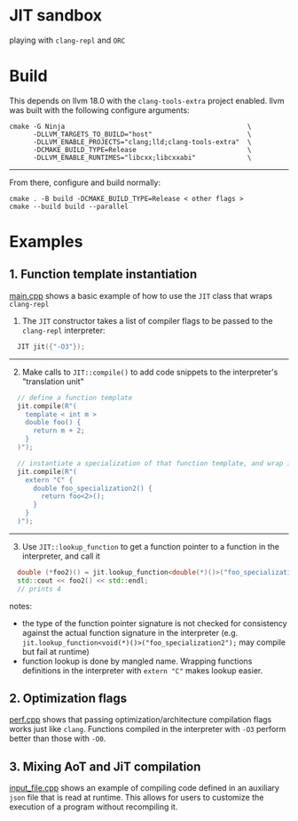 # JIT sandbox
playing with `clang-repl` and `ORC`

# Build
This depends on llvm 18.0 with the `clang-tools-extra` project enabled. llvm was built with the following configure arguments:

```
cmake -G Ninja                                              \
      -DLLVM_TARGETS_TO_BUILD="host"                        \
      -DLLVM_ENABLE_PROJECTS="clang;lld;clang-tools-extra"  \
      -DCMAKE_BUILD_TYPE=Release                            \
      -DLLVM_ENABLE_RUNTIMES="libcxx;libcxxabi"             \
```

-------

From there, configure and build normally:

```
cmake . -B build -DCMAKE_BUILD_TYPE=Release < other flags >
cmake --build build --parallel
```

# Examples

## 1. Function template instantiation

[main.cpp](https://github.com/samuelpmish/jit_sandbox/blob/main/src/main.cpp) shows a basic example of how to use the `JIT` class that wraps `clang-repl`

1. The `JIT` constructor takes a list of compiler flags to be passed to the `clang-repl` interpreter:
```cpp
  JIT jit({"-O3"});
```
      
--------

2. Make calls to `JIT::compile()` to add code snippets to the interpreter's "translation unit"

```cpp
  // define a function template
  jit.compile(R"(
    template < int m > 
    double foo() {
      return m + 2;
    }
  )");

  // instantiate a specialization of that function template, and wrap it in a C function
  jit.compile(R"(
    extern "C" {
      double foo_specialization2() {
        return foo<2>();
      }
    }
  )");
```

-------

3. Use `JIT::lookup_function` to get a function pointer to a function in the interpreter, and call it

```cpp
  double (*foo2)() = jit.lookup_function<double(*)()>("foo_specialization2");
  std::cout << foo2() << std::endl;
  // prints 4
```

notes:
- the type of the function pointer signature is not checked for consistency against the actual function
  signature in the interpreter (e.g. `jit.lookup_function<void(*)()>("foo_specialization2");` may compile but
  fail at runtime)
- function lookup is done by mangled name. Wrapping functions definitions in the interpreter with `extern "C"`
  makes lookup easier.

## 2. Optimization flags

[perf.cpp](https://github.com/samuelpmish/jit_sandbox/blob/main/src/perf.cpp) shows that passing optimization/architecture
compilation flags works just like `clang`. Functions compiled in the interpreter with `-O3` perform better than those with `-O0`.

## 3. Mixing AoT and JiT compilation

[input_file.cpp](https://github.com/samuelpmish/jit_sandbox/blob/main/src/input_file.cpp) shows an example of
compiling code defined in an auxiliary `json` file that is read at runtime. This allows for users to customize
the execution of a program without recompiling it.
